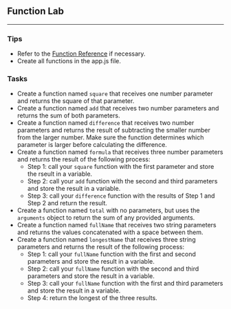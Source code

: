 ## Function Lab

---

### Tips
* Refer to the <a href="https://www.w3schools.com/js/js_functions.asp" target="_blank">Function Reference</a> if necessary.
* Create all functions in the app.js file.

### Tasks
* Create a function named `square` that receives one number parameter and returns the square of that parameter.
* Create a function named `add` that receives two number parameters and returns the sum of both parameters.
* Create a function named `difference` that receives two number parameters and returns the result of subtracting the smaller number from the larger number. Make sure the function determines which parameter is larger before calculating the difference.
* Create a function named `formula` that receives three number parameters and returns the result of the following process:
    * Step 1: call your `square` function with the first parameter and store the rseult in a variable.
    * Step 2: call your `add` function with the second and third parameters and store the result in a variable.
    * Step 3: call your `difference` function with the results of Step 1 and Step 2 and return the result.
* Create a function named `total` with no parameters, but uses the `arguments` object to return the sum of any provided arguments.
* Create a function named `fullName` that receives two string parameters and returns the values concatenated with a space between them.
* Create a function named `longestName` that receives three string parameters and returns the result of the following process:
    * Step 1: call your `fullName` function with the first and second parameters and store the result in a variable.
    * Step 2: call your `fullName` function with the second and third parameters and store the result in a variable.
    * Step 3: call your `fullName` function with the first and third parameters and store the result in a variable.
    * Step 4: return the longest of the three results.
